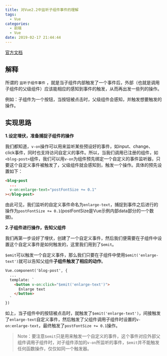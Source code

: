 ```yaml
---
title: 对Vue2.2中监听子组件事件的理解
tags:
  - Vue
categories:
  - 前端
  - Vue
date: 2019-02-17 21:44:44
---
```

[官方文档](https://cn.vuejs.org/v2/guide/components.html#%E7%9B%91%E5%90%AC%E5%AD%90%E7%BB%84%E4%BB%B6%E4%BA%8B%E4%BB%B6)

## 解释
所谓的 `监听子组件事件` ，就是当子组件内部触发了一个事件后，外部（也就是调用子组件的父级组件）应该能相应的感知到事件的触发，从而再出发一些列的操作。

例如：子组件为一个按钮，当按钮被点击时，父级组件会感知，并触发想要触发的操作。

## 实现思路
**1.设定埋伏，准备捕捉子组件的操作**

我们都知道，`v-on`操作可以用来监听某些预设好的事件，如input、change、click事件，同时也支持访问自定义的事件。所以，当我们调用已注册的组件，如`<blog-post>`组件，我们可以用`v-on`为组件预先绑定一个自定义的事件监听器，只要这个自定义事件被触发了，父级组件就会感知到，触发一个操作。具体的预先设置如下：
```html
<blog-post
  ...
  v-on:enlarge-text="postFontSize += 0.1"
></blog-post>
```
由此可见，我们监听的自定义事件命名为`enlarge-text`，捕捉到事件之后进行的操作为`postFontSize += 0.1`(postFontSize是Vue示例内部data部分的一个数据)。

**2.子组件进行操作，告知父组件**

我们再第一步设好了埋伏，创建了一个自定义事件，然后我们便需要在子组件中设置这个自定义事件是如何触发的，这里我们用到了`$emit`。

`$emit`可以触发一个自定义事件，那么我们只要在子组件中使用`$emit('enlarge-text')`就可以告知父组件**子组件触发了相应的动作**。
```html
Vue.component('blog-post', {
  ...
  template: `
	<button v-on:click="$emit('enlarge-text')">
	  Enlarge text
	</button>
  `
})
```
如上，当子组件中的按钮被点击时，就触发了`$emit('enlarge-text')`，间接触发了`enlarge-text`自定义事件，然后触发了父组件调用子组件时设置的`v-on:enlarge-text`，最终触发了`postFontSize += 0.1`操作。

> Note：要注意`$emit`只是用来触发一个自定义的事件，这个事件对应外部父组件调用子组件时，对子组件添加的`v-on`所监听的事件，`$emit`并不能触发任何函数操作，仅仅如同一个触发器。